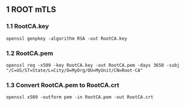 ## 1 ROOT mTLS
### 1.1 RootCA.key
```terminal
openssl genpkey -algorithm RSA -out RootCA.key
``` 

### 1.2 RootCA.pem
```terminal
openssl req -x509 -key RootCA.key -out RootCA.pem -days 3650 -subj "/C=US/ST=State/L=City/O=MyOrg/OU=MyUnit/CN=Root-CA"
``` 

### 1.3 Convert RootCA.pem to RootCA.crt
```terminal
openssl x509 -outform pem -in RootCA.pem -out RootCA.crt
```